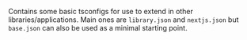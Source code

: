 Contains some basic tsconfigs for use to extend in other libraries/applications. Main ones are `library.json` and `nextjs.json` but `base.json` can also be used as a minimal starting point.
